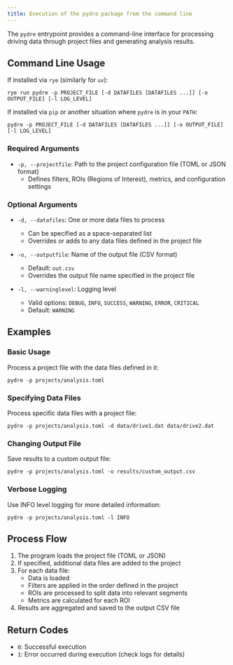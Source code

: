 ```yaml
---
title: Execution of the pydre package from the command line
---
```


The `pydre` entrypoint provides a command-line interface for processing driving data through project files and generating analysis results.

## Command Line Usage

If installed via `rye` (similarly for `uv`):

```
rye run pydre -p PROJECT_FILE [-d DATAFILES [DATAFILES ...]] [-o OUTPUT_FILE] [-l LOG_LEVEL]
```

If installed via `pip` or another situation where `pydre` is in your `PATH`:

```
pydre -p PROJECT_FILE [-d DATAFILES [DATAFILES ...]] [-o OUTPUT_FILE] [-l LOG_LEVEL]
```

### Required Arguments

- `-p, --projectfile`: Path to the project configuration file (TOML or JSON format)
  - Defines filters, ROIs (Regions of Interest), metrics, and configuration settings

### Optional Arguments

- `-d, --datafiles`: One or more data files to process
  - Can be specified as a space-separated list
  - Overrides or adds to any data files defined in the project file
  
- `-o, --outputfile`: Name of the output file (CSV format)
  - Default: `out.csv`
  - Overrides the output file name specified in the project file
  
- `-l, --warninglevel`: Logging level
  - Valid options: `DEBUG`, `INFO`, `SUCCESS`, `WARNING`, `ERROR`, `CRITICAL`
  - Default: `WARNING`

## Examples

### Basic Usage

Process a project file with the data files defined in it:

```
pydre -p projects/analysis.toml
```

### Specifying Data Files

Process specific data files with a project file:

```
pydre -p projects/analysis.toml -d data/drive1.dat data/drive2.dat
```

### Changing Output File

Save results to a custom output file:

```
pydre -p projects/analysis.toml -o results/custom_output.csv
```

### Verbose Logging

Use INFO level logging for more detailed information:

```
pydre -p projects/analysis.toml -l INFO
```

## Process Flow

1. The program loads the project file (TOML or JSON)
2. If specified, additional data files are added to the project
3. For each data file:
   - Data is loaded
   - Filters are applied in the order defined in the project
   - ROIs are processed to split data into relevant segments
   - Metrics are calculated for each ROI
4. Results are aggregated and saved to the output CSV file

## Return Codes

- `0`: Successful execution
- `1`: Error occurred during execution (check logs for details)

